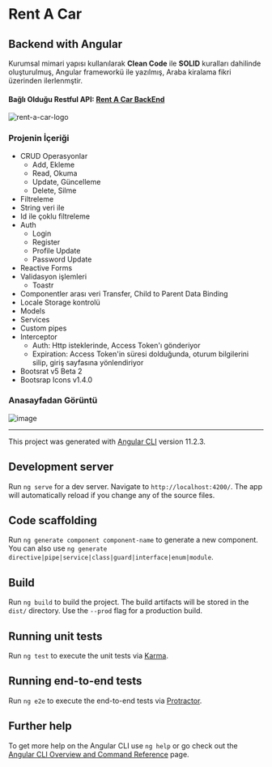 # Rent A Car

## Backend with Angular

Kurumsal mimari yapısı kullanılarak  **Clean Code** ile **SOLID** kuralları dahilinde oluşturulmuş, Angular frameworkü ile yazılmış, Araba kiralama fikri üzerinden ilerlenmştir.

#### Bağlı Olduğu Restful API: [Rent A Car BackEnd](https://github.com/YusufAkkurt/RentACar "Rent A Car BackEnd")

![rent-a-car-logo](https://user-images.githubusercontent.com/56835547/112905490-2d83d800-90f3-11eb-9269-432f097e2be5.png)

### Projenin İçeriği
- CRUD Operasyonlar
  - Add, Ekleme
  - Read, Okuma
  - Update, Güncelleme
  - Delete, Silme
- Filtreleme
 - String veri ile
 - Id ile çoklu filtreleme
- Auth
  - Login
  - Register
  - Profile Update
  - Password Update
- Reactive Forms
- Validasyon işlemleri
  - Toastr
- Componentler arası veri Transfer, Child to Parent Data Binding
- Locale Storage kontrolü
- Models
- Services
- Custom pipes
- Interceptor
  - Auth: Http isteklerinde, Access Token'ı gönderiyor
  - Expiration: Access Token'in süresi dolduğunda, oturum bilgilerini silip, giriş sayfasına yönlendiriyor
- Bootsrat v5 Beta 2
- Bootsrap Icons v1.4.0

### Anasayfadan Görüntü
![image](https://user-images.githubusercontent.com/56835547/112908096-91a89b00-90f7-11eb-9033-ae6c317d7d51.png)

------------

This project was generated with [Angular CLI](https://github.com/angular/angular-cli) version 11.2.3.

## Development server

Run `ng serve` for a dev server. Navigate to `http://localhost:4200/`. The app will automatically reload if you change any of the source files.

## Code scaffolding

Run `ng generate component component-name` to generate a new component. You can also use `ng generate directive|pipe|service|class|guard|interface|enum|module`.

## Build

Run `ng build` to build the project. The build artifacts will be stored in the `dist/` directory. Use the `--prod` flag for a production build.

## Running unit tests

Run `ng test` to execute the unit tests via [Karma](https://karma-runner.github.io).

## Running end-to-end tests

Run `ng e2e` to execute the end-to-end tests via [Protractor](http://www.protractortest.org/).

## Further help

To get more help on the Angular CLI use `ng help` or go check out the [Angular CLI Overview and Command Reference](https://angular.io/cli) page.
